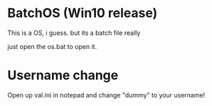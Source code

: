 # BatchOS (Win10 release)
This is a OS, i guess. but its a batch file really

just open the os.bat to open it.

# Username change
Open up val.ini in notepad and change "dummy" to your username!
